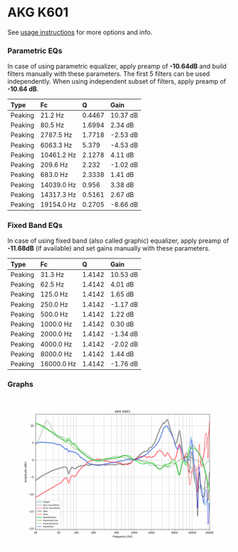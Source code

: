 # AKG K601
See [usage instructions](https://github.com/jaakkopasanen/AutoEq#usage) for more options and info.

### Parametric EQs
In case of using parametric equalizer, apply preamp of **-10.64dB** and build filters manually
with these parameters. The first 5 filters can be used independently.
When using independent subset of filters, apply preamp of **-10.64 dB**.

| Type    | Fc         |      Q | Gain     |
|:--------|:-----------|:-------|:---------|
| Peaking | 21.2 Hz    | 0.4467 | 10.37 dB |
| Peaking | 80.5 Hz    | 1.6994 | 2.34 dB  |
| Peaking | 2787.5 Hz  | 1.7718 | -2.53 dB |
| Peaking | 6063.3 Hz  | 5.379  | -4.53 dB |
| Peaking | 10461.2 Hz | 2.1278 | 4.11 dB  |
| Peaking | 209.6 Hz   | 2.232  | -1.02 dB |
| Peaking | 683.0 Hz   | 2.3338 | 1.41 dB  |
| Peaking | 14039.0 Hz | 0.956  | 3.38 dB  |
| Peaking | 14317.3 Hz | 0.5161 | 2.67 dB  |
| Peaking | 19154.0 Hz | 0.2705 | -8.66 dB |

### Fixed Band EQs
In case of using fixed band (also called graphic) equalizer, apply preamp of **-11.68dB**
(if available) and set gains manually with these parameters.

| Type    | Fc         |      Q | Gain     |
|:--------|:-----------|:-------|:---------|
| Peaking | 31.3 Hz    | 1.4142 | 10.53 dB |
| Peaking | 62.5 Hz    | 1.4142 | 4.01 dB  |
| Peaking | 125.0 Hz   | 1.4142 | 1.65 dB  |
| Peaking | 250.0 Hz   | 1.4142 | -1.17 dB |
| Peaking | 500.0 Hz   | 1.4142 | 1.22 dB  |
| Peaking | 1000.0 Hz  | 1.4142 | 0.30 dB  |
| Peaking | 2000.0 Hz  | 1.4142 | -1.34 dB |
| Peaking | 4000.0 Hz  | 1.4142 | -2.02 dB |
| Peaking | 8000.0 Hz  | 1.4142 | 1.44 dB  |
| Peaking | 16000.0 Hz | 1.4142 | -1.76 dB |

### Graphs
![](./AKG%20K601.png)